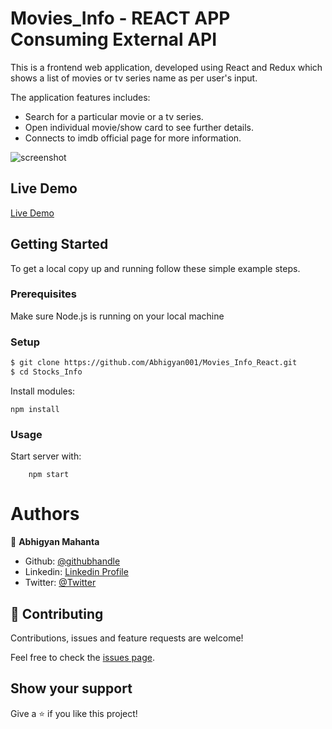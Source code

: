 # Movies_Info - REACT APP Consuming External API 

This is a frontend web application, developed using React and Redux which shows a list of movies or tv series name as per user's input.

The application features includes:

- Search for a particular movie or a tv series.
- Open individual movie/show card to see further details.
- Connects to imdb official page for more information.

![screenshot](./public/ss.gif)

## Live Demo
[Live Demo](https://movie-series-search.herokuapp.com/)

## Getting Started

To get a local copy up and running follow these simple example steps.

### Prerequisites

Make sure Node.js is running on your local machine

### Setup

~~~bash
$ git clone https://github.com/Abhigyan001/Movies_Info_React.git
$ cd Stocks_Info
~~~

Install modules:

```
npm install
```

### Usage

Start server with:

```
    npm start
```

# Authors

👤 **Abhigyan Mahanta**​

- Github: [@githubhandle](https://github.com/Abhigyan001)   
- Linkedin: [Linkedin Profile](https://www.linkedin.com/in/abhigyanmahanta/)
- Twitter: [@Twitter](https://twitter.com/abhigyan_001)

## 🤝 Contributing

Contributions, issues and feature requests are welcome!

Feel free to check the [issues page](issues/).

## Show your support

Give a ⭐️ if you like this project!